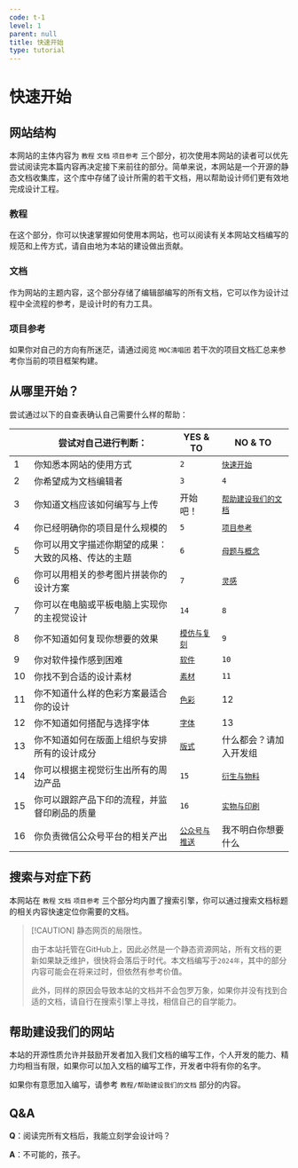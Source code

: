```yaml
---
code: t-1
level: 1
parent: null
title: 快速开始
type: tutorial
---
```


# 快速开始

## 网站结构

本网站的主体内容为 `教程` `文档` `项目参考` 三个部分，初次使用本网站的读者可以优先尝试阅读完本篇内容再决定接下来前往的部分。简单来说，本网站是一个开源的静态文档收集库，这个库中存储了设计所需的若干文档，用以帮助设计师们更有效地完成设计工程。

### 教程

在这个部分，你可以快速掌握如何使用本网站，也可以阅读有关本网站文档编写的规范和上传方式，请自由地为本站的建设做出贡献。

### 文档

作为网站的主题内容，这个部分存储了编辑部编写的所有文档，它可以作为设计过程中全流程的参考，是设计时的有力工具。

### 项目参考

如果你对自己的方向有所迷茫，请通过阅览 `MOC清唱团` 若干次的项目文档汇总来参考你当前的项目框架构建。

## 从哪里开始？

尝试通过以下的自查表确认自己需要什么样的帮助：

|      | 尝试对自己进行判断：                                 | YES & TO                                                    | NO & TO                                                      |
| ---- | ---------------------------------------------------- | ----------------------------------------------------------- | ------------------------------------------------------------ |
| 1    | 你知悉本网站的使用方式                               | `2`                                                         | [`快速开始`](/tutorials/快速开始)                            |
| 2    | 你希望成为文档编辑者                                 | `3`                                                         | `4`                                                          |
| 3    | 你知道文档应该如何编写与上传                         | 开始吧！                                                    | [`帮助建设我们的文档`](/tutorials/帮助建设我们的文档)        |
| 4    | 你已经明确你的项目是什么规模的                       | `5`                                                         | [`项目参考`](/projects/纳新系列)                             |
| 5    | 你可以用文字描述你期望的成果：大致的风格、传达的主题 | `6`                                                         | [`母题与概念`](/documents/开始之前/母题与概念)               |
| 6    | 你可以用相关的参考图片拼装你的设计方案               | `7`                                                         | [`灵感`](/documents/开始之前/灵感)                           |
| 7    | 你可以在电脑或平板电脑上实现你的主视觉设计           | `14`                                                        | `8`                                                          |
| 8    | 你不知道如何复现你想要的效果                         | [`模仿与复刻`](/documents/开始之前/模仿与复刻)              | `9`                                                          |
| 9    | 你对软件操作感到困难                                 | [`软件`](/documents/工具箱/软件)                            | `10`                                                         |
| 10   | 你找不到合适的设计素材                               | [`素材`](/documents/工具箱/素材)                            | `11`                                                         |
| 11   | 你不知道什么样的色彩方案最适合你的设计               | [`色彩`](/documents/开始动手吧/色彩)                        | 12                                                           |
| 12   | 你不知道如何搭配与选择字体                           | [`字体`](/documents/开始动手吧/字体)                        | 13                                                           |
| 13   | 你不知道如何在版面上组织与安排所有的设计成分         | [`版式`](/documents/开始动手吧/版式)                        | 什么都会？请加入开发组                                       |
| 14   | 你可以根据主视觉衍生出所有的周边产品                 | `15`                                                        | [`衍生与物料`](/documents/可触摸的设计：实体产出指南)        |
| 15   | 你可以跟踪产品下印的流程，并监督印刷品的质量         | `16`                                                        | [`实物与印刷`](/documents/可触摸的设计：实体产出指南/印前准备) |
| 16   | 你负责微信公众号平台的相关产出                       | [`公众号与推送`](/documents/可交互的设计：公众号与推送指南) | 我不明白你想要什么                                           |

## 搜索与对症下药

本网站在 `教程` `文档` `项目参考` 三个部分均内置了搜索引擎，你可以通过搜索文档标题的相关内容快速定位你需要的文档。

> [!CAUTION] 静态网页的局限性。
>
> 由于本站托管在GitHub上，因此必然是一个静态资源网站，所有文档的更新如果缺乏维护，很快将会落后于时代。本文档编写于```2024年```，其中的部分内容可能会在将来过时，但依然有参考价值。
>
> 此外，同样的原因会导致本站的文档并不会包罗万象，如果你并没有找到合适的文档，请自行在搜索引擎上寻找，相信自己的自学能力。

## 帮助建设我们的网站

本站的开源性质允许并鼓励开发者加入我们文档的编写工作，个人开发的能力、精力均相当有限，如果你可以加入文档的编写工作，开发者中将有你的名字。

如果你有意愿加入编写，请参考 `教程/帮助建设我们的文档` 部分的内容。

## Q&A

**Q**：阅读完所有文档后，我能立刻学会设计吗？

**A**：不可能的，孩子。